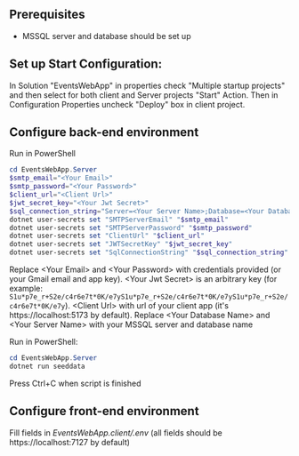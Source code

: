 ## Prerequisites
* MSSQL server and database should be set up
  
## Set up Start Configuration:
In Solution "EventsWebApp" in properties check "Multiple startup projects" and then select for both client and Server projects "Start" Action. Then in Configuration Properties uncheck "Deploy" box in client project.

## Configure back-end environment

Run in PowerShell
```powershell
cd EventsWebApp.Server
$smtp_email="<Your Email>"
$smtp_password="<Your Password>"
$client_url="<Client Url>"
$jwt_secret_key="<Your Jwt Secret>"
$sql_connection_string="Server=<Your Server Name>;Database=<Your Database Name>;Trusted_Connection=True;TrustServerCertificate=True"
dotnet user-secrets set "SMTPServerEmail" "$smtp_email"
dotnet user-secrets set "SMTPServerPassword" "$smtp_password" 
dotnet user-secrets set "ClientUrl" "$client_url"
dotnet user-secrets set "JWTSecretKey" "$jwt_secret_key"
dotnet user-secrets set "SqlConnectionString" "$sql_connection_string"
```
Replace \<Your Email> and \<Your Password> with credentials provided (or your Gmail email and app key). \<Your Jwt Secret> is an arbitrary key (for example: `S1u*p7e_r+S2e/c4r6e7t*0K/e7yS1u*p7e_r+S2e/c4r6e7t*0K/e7yS1u*p7e_r+S2e/c4r6e7t*0K/e7y`). \<Client Url> with url of your client app (it's https://localhost:5173 by default). Replace \<Your Database Name> and \<Your Server Name> with your MSSQL server and database name



Run in PowerShell:
```powershell
cd EventsWebApp.Server
dotnet run seeddata
```
Press Ctrl+C when script is finished

## Configure front-end environment
Fill fields in _EventsWebApp.client/.env_ (all fields should be https://localhost:7127 by default)
